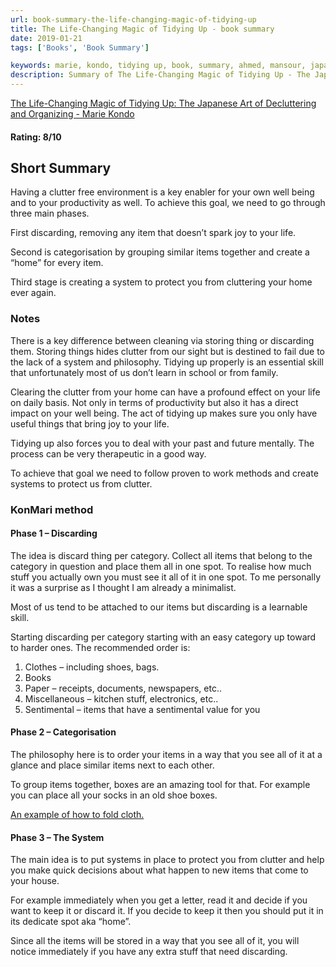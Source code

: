 ```yaml
---
url: book-summary-the-life-changing-magic-of-tidying-up
title: The Life-Changing Magic of Tidying Up - book summary
date: 2019-01-21
tags: ['Books', 'Book Summary']

keywords: marie, kondo, tidying up, book, summary, ahmed, mansour, japanese
description: Summary of The Life-Changing Magic of Tidying Up - The Japanese Art of Decluttering and Organizing by Marie Kondo.
---
```


[The Life-Changing Magic of Tidying Up: The Japanese Art of Decluttering and Organizing - Marie Kondo](https://amzn.to/2W24w3t)

#### Rating: 8/10

## Short Summary

Having a clutter free environment is a key enabler for your own well being and to your productivity as well. To achieve this goal, we need to go through three main phases.

First discarding, removing any item that doesn’t spark joy to your life.

Second is categorisation by grouping similar items together and create a “home” for every item.

Third stage is creating a system to protect you from cluttering your home ever again.

### Notes

There is a key difference between cleaning via storing thing or discarding them. Storing things hides clutter from our sight but is destined to fail due to the lack of a system and philosophy. Tidying up properly is an essential skill that unfortunately most of us don’t learn in school or from family.

Clearing the clutter from your home can have a profound effect on your life on daily basis. Not only in terms of productivity but also it has a direct impact on your well being. The act of tidying up makes sure you only have useful things that bring joy to your life.

Tidying up also forces you to deal with your past and future mentally. The process can be very therapeutic in a good way.

To achieve that goal we need to follow proven to work methods and create systems to protect us from clutter.

### KonMari method

#### Phase 1 – Discarding

The idea is discard thing per category. Collect all items that belong to the category in question and place them all in one spot. To realise how much stuff you actually own you must see it all of it in one spot. To me personally it was a surprise as I thought I am already a minimalist.

Most of us tend to be attached to our items but discarding is a learnable skill.

Starting discarding per category starting with an easy category up toward to harder ones. The recommended order is:

1. Clothes – including shoes, bags.
2. Books
3. Paper – receipts, documents, newspapers, etc..
4. Miscellaneous – kitchen stuff, electronics, etc..
5. Sentimental – items that have a sentimental value for you

#### Phase 2 – Categorisation

The philosophy here is to order your items in a way that you see all of it at a glance and place similar items next to each other.

To group items together, boxes are an amazing tool for that. For example you can place all your socks in an old shoe boxes.

[An example of how to fold cloth.](https://www.youtube.com/watch?v=A4j9Pkznay4)

#### Phase 3 – The System

The main idea is to put systems in place to protect you from clutter and help you make quick decisions about what happen to new items that come to your house.

For example immediately when you get a letter, read it and decide if you want to keep it or discard it. If you decide to keep it then you should put it in its dedicate spot aka “home”.

Since all the items will be stored in a way that you see all of it, you will notice immediately if you have any extra stuff that need discarding.

